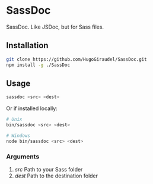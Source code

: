 # SassDoc

SassDoc. Like JSDoc, but for Sass files.

## Installation

```sh
git clone https://github.com/HugoGiraudel/SassDoc.git
npm install -g ./SassDoc
```

## Usage

```sh
sassdoc <src> <dest>
```

Or if installed locally:

```sh
# Unix
bin/sassdoc <src> <dest>

# Windows
node bin/sassdoc <src> <dest>
```

### Arguments

1. *src* Path to your Sass folder
1. *dest* Path to the destination folder
